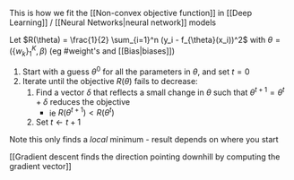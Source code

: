 This is how we fit the [[Non-convex objective function]] in [[Deep Learning]] / [[Neural Networks|neural network]] models

Let $R(\theta) = \frac{1}{2} \sum_{i=1}^n (y_i - f_{\theta}(x_i))^2$ with $\theta = \left( \{ w_k\}_1^K, \beta\right)$ 
	(eg #weight's and [[Bias|biases]])

1. Start with a guess $\theta^0$ for all the parameters in $\theta$, and set $t=0$
2. Iterate until the objective $R(\theta)$ fails to decrease:
	1. Find a vector $\delta$ that reflects a small change in $\theta$ such that $\theta^{t+1} = \theta^t + \delta$ reduces the objective
	   - ie $R(\theta^{t+1}) < R(\theta^t)$
	2. Set $t \leftarrow t+1$  

Note this only finds a *local* minimum - result depends on where you start

[[Gradient descent finds the direction pointing downhill by computing the gradient vector]]

